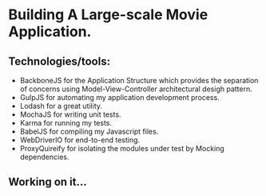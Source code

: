 # Building A Large-scale Movie Application.

## Technologies/tools:
  * BackboneJS for the Application Structure which provides the separation
    of concerns using Model-View-Controller architectural desigh pattern.
  * GulpJS for automating my application development process.
  * Lodash for a great utility.
  * MochaJS for writing unit tests.
  * Karma for running my tests.
  * BabelJS for compiling my Javascript files.
  * WebDriverIO for end-to-end testing.
  * ProxyQuireify for isolating the modules under test by
  	Mocking dependencies.

## Working on it...